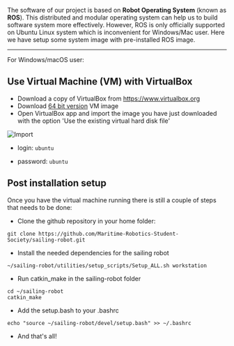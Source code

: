 The software of our project is based on **Robot Operating System** (known as **ROS**). This distributed and modular operating system can help us to build software system more effectively. However, ROS is only officially supported on Ubuntu Linux system which is  inconvenient for Windows/Mac user. Here we have setup some system image with pre-installed ROS image. 


************************************
For Windows/macOS user:

 ## Use Virtual Machine (VM) with VirtualBox 

 * Download a copy of VirtualBox from <https://www.virtualbox.org>
 * Download [64 bit version](https://cdn.ubiquityrobotics.net/workstation-1.0.1.zip) VM image
 * Open VirtualBox app and import the image you have just downloaded with the option 'Use the existing virtual hard disk file'

![Import](https://i.imgur.com/P3vhzJv.png)

* login: `ubuntu`

* password: `ubuntu`

## Post installation setup
Once you have the virtual machine running there is still a couple of steps that needs to be done:
* Clone the github repository in your home folder:
```
git clone https://github.com/Maritime-Robotics-Student-Society/sailing-robot.git
```
* Install the needed dependencies for the sailing robot
```
~/sailing-robot/utilities/setup_scripts/Setup_ALL.sh workstation
```
* Run catkin_make in the sailing-robot folder
```
cd ~/sailing-robot
catkin_make
```
* Add the setup.bash to your .bashrc
```
echo "source ~/sailing-robot/devel/setup.bash" >> ~/.bashrc
```
* And that's all!